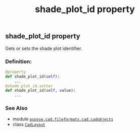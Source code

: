 ﻿---
title: shade_plot_id property
second_title: Aspose.CAD for Python via .NET API References
description: 
type: docs
weight: 480
url: /python-net/aspose.cad.fileformats.cad.cadobjects/cadlayout/shade_plot_id/
is_root: false
---

## shade_plot_id property


Gets or sets the shade plot identifier.
### Definition:
```python
@property
def shade_plot_id(self):
    ...
@shade_plot_id.setter
def shade_plot_id(self, value):
    ...
```

### See Also
* module [`aspose.cad.fileformats.cad.cadobjects`](../../)
* class [`CadLayout`](/cad/python-net/aspose.cad.fileformats.cad.cadobjects/cadlayout)
